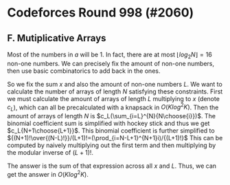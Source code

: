 # Codeforces Round 998 (#2060)

## F. Mutiplicative Arrays
Most of the numbers in $a$ will be $1$. In fact, there are at most $\lfloor{log_2{N}}\rfloor=16$ non-one numbers. We can precisely fix the amount of non-one numbers, then use basic combinatorics to add back in the ones.

So we fix the sum $x$ and also the amount of non-one numbers $L$. We want to calculate the number of arrays of length $N$ satisfying these constraints. First we must calculate the amount of arrays of length $L$ multiplying to $x$ (denote $c_L$), which can all be precalculated with a knapsack in $O(Klog^2K)$. Then the amount of arrays of length $N$ is $c_L(\sum_{i=L}^{N}{N\choose{i}})$. The binomial coefficient sum is simplified with hockey stick and thus we get $c_L{N+1\choose{L+1}}$. This binomial coefficient is further simplified to ${(N+1)!\over{(N-L)!}}/(L+1)!=(\prod_{i=N-L+1}^{N+1}i)/{(L+1)!}$ This can be computed by naively multiplying out the first term and then multiplying by the modular inverse of $(L+1)!$.

The answer is the sum of that expression across all $x$ and $L$. Thus, we can get the answer in $O(Klog^2K)$.